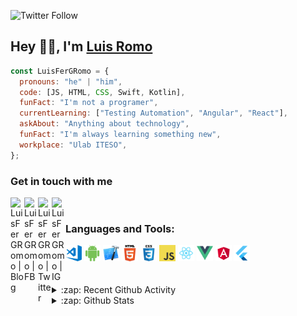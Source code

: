 ![Twitter Follow](https://img.shields.io/twitter/follow/LuisFerGRomo?color=1DA1F2&label=LuisFerGRomo&logo=Twitter&logoColor=FFFFFF&style=flat-square)

## Hey 👋🏻, I'm [Luis Romo][website]

```js
const LuisFerGRomo = {
  pronouns: "he" | "him",
  code: [JS, HTML, CSS, Swift, Kotlin],
  funFact: "I'm not a programer",
  currentLearning: ["Testing Automation", "Angular", "React"],
  askAbout: "Anything about technology",
  funFact: "I'm always learning something new",
  workplace: "Ulab ITESO",
};
```

### Get in touch with me
<!--div align="left">
<img alt="Blog" width="22px" src="https://cdn.jsdelivr.net/npm/simple-icons@3.5.0/icons/blogger.svg" href="">
  <img alt="Facebook" width="22px" src="https://cdn.jsdelivr.net/npm/simple-icons@v3/icons/facebook.svg" href="">
  <img alt="Twitter" width="22px" src="https://cdn.jsdelivr.net/npm/simple-icons@v3/icons/twitter.svg" href="">
  <img alt="Instagram" width="22px" src="https://cdn.jsdelivr.net/npm/simple-icons@v3/icons/instagram.svg" href="">
  <div/-->
[<img align="left" alt="LuisFerGRomo | Blog" width="22px" src="https://cdn.jsdelivr.net/npm/simple-icons@3.5.0/icons/blogger.svg" />][blog]
[<img align="left" alt="LuisFerGRomo | FB" width="22px" src="https://cdn.jsdelivr.net/npm/simple-icons@v3/icons/facebook.svg" />][facebook]
[<img align="left" alt="LuisFerGRomo | Twitter" width="22px" src="https://cdn.jsdelivr.net/npm/simple-icons@v3/icons/twitter.svg" />][twitter]
[<img align="left" alt="LuisFerGRomo | IG" width="22px" src="https://cdn.jsdelivr.net/npm/simple-icons@v3/icons/instagram.svg" />][instagram]

<br/>

### Languages and Tools:

<div align="left">
  <img alt="Visual Studio Code" width="26px" src="https://raw.githubusercontent.com/github/explore/80688e429a7d4ef2fca1e82350fe8e3517d3494d/topics/visual-studio-code/visual-studio-code.png" />
<img alt="Android Studio" width="26px" src="https://raw.githubusercontent.com/github/explore/80688e429a7d4ef2fca1e82350fe8e3517d3494d/topics/android/android.png" />
<img alt="Xcode" width="26px" src="https://raw.githubusercontent.com/github/explore/80688e429a7d4ef2fca1e82350fe8e3517d3494d/topics/xcode/xcode.png" />
<img alt="HTML5" width="26px" src="https://raw.githubusercontent.com/github/explore/80688e429a7d4ef2fca1e82350fe8e3517d3494d/topics/html/html.png" />
<img alt="CSS3" width="26px" src="https://raw.githubusercontent.com/github/explore/80688e429a7d4ef2fca1e82350fe8e3517d3494d/topics/css/css.png" />
<img alt="JavaScript" width="26px" src="https://raw.githubusercontent.com/github/explore/80688e429a7d4ef2fca1e82350fe8e3517d3494d/topics/javascript/javascript.png" />
<img alt="React" width="26px" src="https://raw.githubusercontent.com/github/explore/80688e429a7d4ef2fca1e82350fe8e3517d3494d/topics/react/react.png" />
<img alt="Vue" width="26px" src="https://raw.githubusercontent.com/github/explore/80688e429a7d4ef2fca1e82350fe8e3517d3494d/topics/vue/vue.png" />
<img alt="Angular" width="26px" src="https://raw.githubusercontent.com/github/explore/80688e429a7d4ef2fca1e82350fe8e3517d3494d/topics/angular/angular.png" />
<img alt="Flutter" width="26px" src="https://raw.githubusercontent.com/github/explore/80688e429a7d4ef2fca1e82350fe8e3517d3494d/topics/flutter/flutter.png" />
  <div/>
<br/>
<br/>

<details>
  <summary>:zap: Recent Github Activity</summary>
  
<!--START_SECTION:activity-->
1. ❗️ Opened issue [#1](https://github.com/luisfergromo/fake-sandbox/issues/1) in [luisfergromo/fake-sandbox](https://github.com/luisfergromo/fake-sandbox)
2. 🗣 Commented on [#2470](https://github.com/pypa/pipenv/issues/2470) in [pypa/pipenv](https://github.com/pypa/pipenv)
3. 🗣 Commented on [#214](https://github.com/MicrosoftDocs/intellicode/issues/214) in [MicrosoftDocs/intellicode](https://github.com/MicrosoftDocs/intellicode)
4. 🗣 Commented on [#214](https://github.com/MicrosoftDocs/intellicode/issues/214) in [MicrosoftDocs/intellicode](https://github.com/MicrosoftDocs/intellicode)
<!--END_SECTION:activity-->

</details>

<details>
<summary>:zap: Github Stats</summary>
<img src="https://github-readme-stats.vercel.app/api?username=luisfergromo"/>
</details>

[blog]: https://www.notion.so/luisfergromo/Home-ed575e8a309d4a2ca8d2a03ea5fb36f6
[facebook]: https://fb.me/LuisFerGRomoMx
[twitter]: https://twitter.com/LuisFerGRomo
[instagram]: https://instagram.com/LuisFerGRomo
[linkedin]: https://linkedin.com/in/LuisFerGRomo
[website]: https://lromo.sh.now
[iteso]: https://iteso.mx
